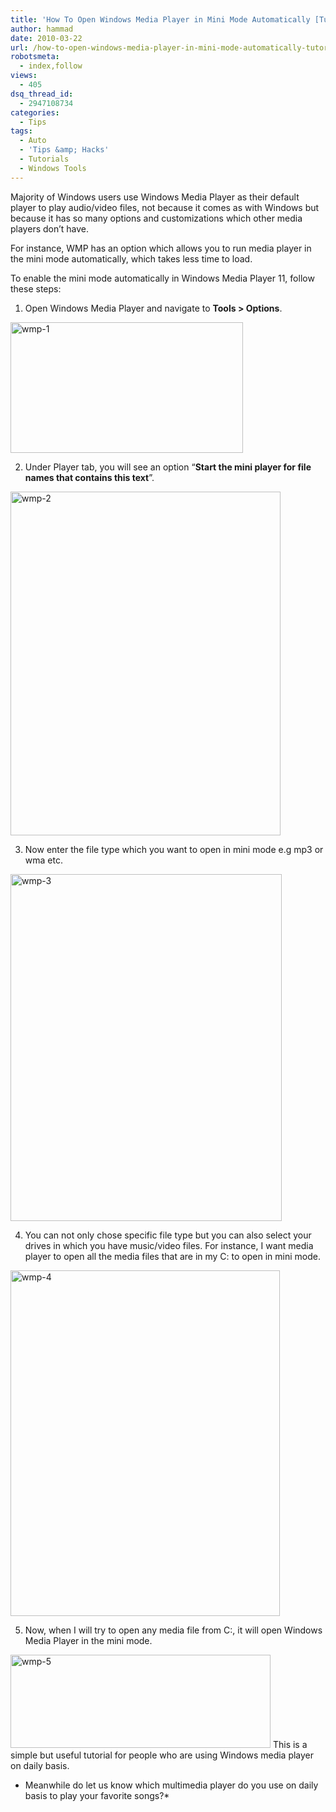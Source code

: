 ```yaml
---
title: 'How To Open Windows Media Player in Mini Mode Automatically [Tutorial]'
author: hammad
date: 2010-03-22
url: /how-to-open-windows-media-player-in-mini-mode-automatically-tutorial/
robotsmeta:
  - index,follow
views:
  - 405
dsq_thread_id:
  - 2947108734
categories:
  - Tips
tags:
  - Auto
  - 'Tips &amp; Hacks'
  - Tutorials
  - Windows Tools
---
```

Majority of Windows users use Windows Media Player as their default player to play audio/video files, not because it comes as with Windows but because it has so many options and customizations which other media players don’t have.

For instance, WMP has an option which allows you to run media player in the mini mode automatically, which takes less time to load.

<!--more-->

To enable the mini mode automatically in Windows Media Player 11, follow these steps:

1. Open Windows Media Player and navigate to **Tools > Options**.

<img class="wp-image-53025" style="float: none;margin-left: auto;margin-right: auto;border: 0px" src="http://cdn.devilsworkshop.org/files/2010/03/wmp1.jpg" border="0" alt="wmp-1" width="372" height="209" />

2. Under Player tab, you will see an option “**Start the mini player for file names that contains this text**”.

<img style="float: none;margin-left: auto;margin-right: auto;border: 0px" src="http://cdn.devilsworkshop.org/files/2010/03/wmp2.jpg" border="0" alt="wmp-2" width="432" height="550" />

3. Now enter the file type which you want to open in mini mode e.g mp3 or wma etc.

<img style="float: none;margin-left: auto;margin-right: auto;border: 0px" src="http://cdn.devilsworkshop.org/files/2010/03/wmp3.jpg" border="0" alt="wmp-3" width="434" height="555" />

4. You can not only chose specific file type but you can also select your drives in which you have music/video files. For instance, I want media player to open all the media files that are in my C: to open in mini mode.

<img style="float: none;margin-left: auto;margin-right: auto;border: 0px" src="http://cdn.devilsworkshop.org/files/2010/03/wmp4.jpg" border="0" alt="wmp-4" width="431" height="553" />

5. Now, when I will try to open any media file from C:, it will open Windows Media Player in the mini mode.

<img style="float: none;margin-left: auto;margin-right: auto;border: 0px" src="http://cdn.devilsworkshop.org/files/2010/03/wmp5.jpg" border="0" alt="wmp-5" width="416" height="149" />  
This is a simple but useful tutorial for people who are using Windows media player on daily basis.

* Meanwhile do let us know which multimedia player do you use on daily basis to play your favorite songs?*
